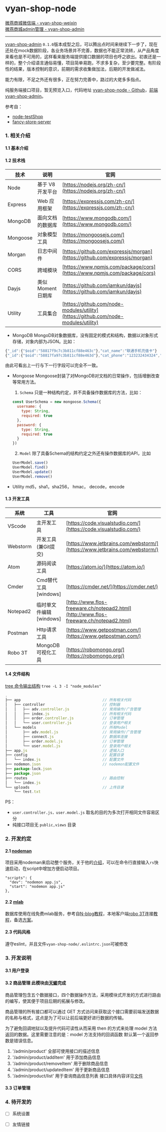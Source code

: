# vyan-shop-node
[微燕商城微信端 - vyan-shop-weixin](https://github.com/jikeytang/vyan-shop-weixin)  
[微燕商城admin管理 - vyan-shop-admin](https://github.com/jikeytang/vyan-shop-admin)

---

[vyan-shop-admin](https://github.com/jikeytang/vyan-shop-admin) `0.1.0`版本成型之后，可以腾出点时间来继续下一步了，现在还处在mock数据阶段，各业务场景并不完善，数据也不能正常流转，从产品角度来看也是不可用的，这样看来服务端提供接口数据的项目也呼之欲出。初衷还是一样的，整个介绍语言通俗易懂，项目简单易跑，不求多复杂，至少要完整。有阶段性的结果，版本控制的意识，前期的需求收集做加法，后期的开发做减法。

能力有限，不足之外还有很多，正在努力完善中，路过的大佬多多指点。

纯服务端接口项目，暂无预览入口，代码地址 [vyan-shop-node - Github](https://github.com/jikeytang/vyan-shop-node)，[前端 vyan-shop-admin](https://github.com/jikeytang/vyan-shop-admin)。

参考自：

- [node-testShop](https://github.com/zengming00/node-testShop)
- [fancy-store-server](https://github.com/czero1995/fancy-store-server)

### 1. 相关介绍

#### 1.1 基本介绍


#### 1.2 技术栈

技术 | 说明 | 官网
----|----|----
Node | 基于 V8 开发平台 | [https://nodejs.org/zh-cn/](https://nodejs.org/zh-cn/)
Express |  Web 应用框架 | [https://expressjs.com/zh-cn/](https://expressjs.com/zh-cn/)
MongoDB |  面向文档的数据库 | [https://www.mongodb.com/](https://www.mongodb.com/)
Mongoose |  对象模型工具 | [https://mongoosejs.com/](https://mongoosejs.com/)
Morgan |  日志中间件 | [https://github.com/expressjs/morgan](https://github.com/expressjs/morgan)
CORS  |  跨域模块 | [https://www.npmjs.com/package/cors](https://www.npmjs.com/package/cors)
Dayjs  |  类似Moment日期库 | [https://github.com/iamkun/dayjs](https://github.com/iamkun/dayjs)
Utility  |  工具集合 | [https://github.com/node-modules/utility](https://github.com/node-modules/utility)


- MongoDB
MongoDB对象数据库，没有固定的模式和结构，数据以对象形式存储，对象内部为JSON。比如：
```javascript
{"_id":{"$oid":"58817f9c7c3b811cf88e463c"},"cat_name":"联通手机充值卡"}
{"_id":{"$oid":"58817fa97c3b811cf88e463d"},"cat_phone":"123232434324","cat_type:"1"}
```
由此可看出上一行与下一行字段可以完全不一致。

- Mongoose
Mongoose封装了对MongoDB对文档的日常操作，包括增删改查等常用方法。

    1. `Schema` 只是一种结构约定，并不具备操作数据库的方法，比如：
    ```javascript
    const UserSchema = new mongoose.Schema({
      username: { 
        type: String,
        required: true
      },
      password: { 
        type: String,
        required: true
      }
    })
    ```
    2. `Model` 除了具备Schema的结构约定之外还有操作数据库的API，比如
    ```javascript
    UserModel.save()
    UserModel.find()
    UserModel.update()
    UserModel.remove()
    ```
    
- Utility
md5，sha1，sha256， hmac， decode，encode


#### 1.3 开发工具

系统 | 工具 | 官网
----|----|----
VScode | 主开发工具 | [https://code.visualstudio.com/](https://code.visualstudio.com/)
Webstorm | 开发工具(兼Git提交) | [https://www.jetbrains.com/webstorm/](https://www.jetbrains.com/webstorm/)
Atom | 源码阅读工具 | [https://atom.io/](https://atom.io/)
Cmder | Cmd替代工具[windows] | [https://cmder.net/](https://cmder.net/)
Notepad2 | 临时单文件编辑[windows] | [http://www.flos-freeware.ch/notepad2.html](http://www.flos-freeware.ch/notepad2.html)
Postman | Http请求工具 | [https://www.getpostman.com/](https://www.getpostman.com/)
Robo 3T | MongoDB可视化工具 | [https://robomongo.org/](https://robomongo.org/)

#### 1.4 文件结构
[tree 命令输出结构](https://blog.csdn.net/qq673318522/article/details/53713903) `tree -L 3 -I "node_modules"`
```javascript
.
├── app                                     // 所有相关代码
│   ├── controller                          // 控制器
│   │   ├── adv.controller.js               // 常用操作/广告管理
│   │   ├── index.js                        // 所有相关代码
│   │   ├── order.controller.js             // 订单管理
│   │   └── user.controller.js              // 登录用户相关
│   └── models                              // 所有Model
│       ├── adv.model.js                    // 常用操作/广告管理
│       ├── connect.js                      // 数据库连接
│       ├── order.model.js                  // 订单管理
│       └── user.model.js                   // 登录用户相关
├── app.js                                  // 逻辑入口
├── config                                  // 配置目录
│   └── index.js                            // 配置文件
├── nodemon.json                            // nodemon配置文件
├── package-lock.json                       
├── package.json                            
├── routes                                  // 路由控制
│   └── index.js                            
└── uploads                                 // 上传目录
    └── test.txt
```

PS：

- `user.controller.js，user.model.js` 取名的目的为多次打开相同文件容易区分
- 纯接口项目无 `public,views` 目录


### 2. 开发约定
#### 2.1 [nodeman](https://github.com/remy/nodemon#nodemon) 
项目采用nodeman来启动整个服务，关于他的[介绍](https://juejin.im/post/5b5005f7f265da0f66401fe7)，可以在命令行直接输入`rs`快速启动，在script中增加方便启动项目。
```shell
"scripts": {
  "dev": "nodemon app.js",
  "start": "nodemon app.js"
},
```
#### 2.2 [mlab](https://mlab.com/)
数据库使用在线免费mlab服务，参考自[N-blog教程](https://github.com/nswbmw/N-blog)，本地客户端[robo 3T](https://robomongo.org/)连接[教程](https://stackoverflow.com/questions/44422694/how-would-someone-connect-their-mlab-mongodb-database-to-robomongo-when-mlab-onl)，备选[方案](https://university.mongodb.com/)。

#### 2.3 代码风格
遵守eslint，并且文件`vyan-shop-node/.eslintrc.json`可被修改

### 3. 开发说明
#### 3.1 用户登录
#### 3.2 商品管理 此模块由[天蝎](https://github.com/yhtx1997)完成

商品管理包含五个数据接口，四个数据操作方法，采用模块式开发的方式进行路由的编写，使其便于项目后期的拓展与修改。  

商品管理的所有接口都可以通过 GET 方式访问来获取这个接口需要前端发送数据的名称与格式，这点是为了可以让前后端更好进行数据的传输。

为了避免回调地狱以及提升代码可读性从而采用 then 的方式来处理 model 方法返回的数据。这里需要注意的是：model 方法支持的回调函数 默认第一个返回参数是错误信息。

1. '/admin/product' 全部可使用接口的描述信息
1. '/admin/product/addItem' 用于添加商品信息
1. '/admin/product/removeItem' 用于删除商品信息
1. '/admin/product/updatedItem' 用于更新商品信息
1. '/admin/product/list' 用于查询商品信息列表
接口具体内容详见[文件](https://github.com/yhtx1997/vyan-shop-node/blob/master/app/controller/product.controller.js)

#### 3.3 订单管理
### 4. 待开发的


- [ ] 系统设置
- [ ] 友情链接







